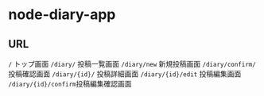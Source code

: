 # node-diary-app

## URL

`/` トップ画面
`/diary/` 投稿一覧画面
`/diary/new` 新規投稿画面
`/diary/confirm/` 投稿確認画面
`/diary/{id}/` 投稿詳細画面
`/diary/{id}/edit` 投稿編集画面
`/diary/{id}/confirm`投稿編集確認画面